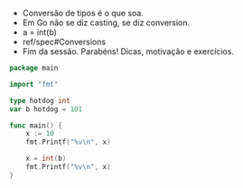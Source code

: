 - Conversão de tipos é o que soa.
- Em Go não se diz casting, se diz conversion.
- a = int(b)
- ref/spec#Conversions
- Fim da sessão. Parabéns! Dicas, motivação e exercícios.
  
```go
package main

import "fmt"

type hotdog int
var b hotdog = 101

func main() {
    x := 10
    fmt.Printf("%v\n", x)

    x = int(b)
    fmt.Printf("%v\n", x)
}
```
